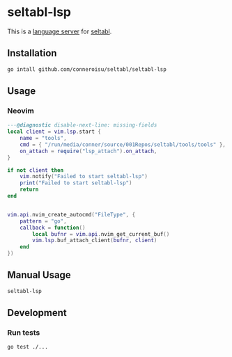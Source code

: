 # seltabl-lsp

This is a [language server](https://microsoft.github.io/language-server-protocol/) for [seltabl](https://github.com/conneroisu/seltabl).

## Installation

```sh
go intall github.com/conneroisu/seltabl/seltabl-lsp
```

## Usage

### Neovim

```lua
---@diagnostic disable-next-line: missing-fields
local client = vim.lsp.start {
	name = "tools",
	cmd = { "/run/media/conner/source/001Repos/seltabl/tools/tools" },
	on_attach = require("lsp_attach").on_attach,
}

if not client then
	vim.notify("Failed to start seltabl-lsp")
	print("Failed to start seltabl-lsp")
	return
end


vim.api.nvim_create_autocmd("FileType", {
	pattern = "go",
	callback = function()
		local bufnr = vim.api.nvim_get_current_buf()
		vim.lsp.buf_attach_client(bufnr, client)
	end
})
```

## Manual Usage

```sh
seltabl-lsp
```

## Development

### Run tests

```sh
go test ./...
```
